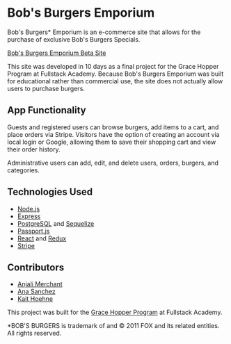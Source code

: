 # Bob's Burgers Emporium

Bob's Burgers* Emporium is an e-commerce site that allows for the purchase of exclusive Bob's Burgers Specials.

[Bob's Burgers Emporium Beta Site](https://burgers-emporium.herokuapp.com/)

This site was developed in 10 days as a final project for the Grace Hopper Program at Fullstack Academy. Because Bob's Burgers Emporium was built for educational rather than commercial use, the site does not actually allow users to purchase burgers.

## App Functionality

Guests and registered users can browse burgers, add items to a cart, and place orders via Stripe. Visitors have the option of creating an account via local login or Google, allowing them to save their shopping cart and view their order history.

Administrative users can add, edit, and delete users, orders, burgers, and categories.

## Technologies Used

* [Node.js](https://nodejs.org/en/)
* [Express](https://expressjs.com/)
* [PostgreSQL](https://www.postgresql.org/) and [Sequelize](http://docs.sequelizejs.com/)
* [Passport.js](http://www.passportjs.org/)
* [React](https://reactjs.org/) and [Redux](https://redux.js.org/)
* [Stripe](https://github.com/stripe/react-stripe-elements)

## Contributors

* [Anjali Merchant](https://github.com/anjiemerchant)
* [Ana Sanchez](https://github.com/anacsanchez)
* [Kait Hoehne](https://github.com/k-vosswinkel)

This project was built for the [Grace Hopper Program](https://www.gracehopper.com/) at Fullstack Academy.

*BOB'S BURGERS is trademark of and © 2011 FOX and its related entities. All rights reserved.
